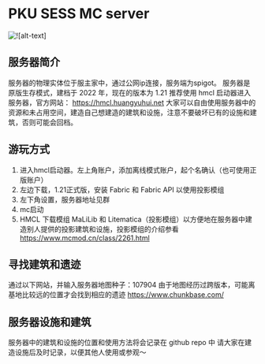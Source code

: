 # PKU SESS MC server

![!\[alt-text\]](../图片/1.png)

## 服务器简介
服务器的物理实体位于服主家中，通过公网ip连接，服务端为spigot。
服务器是原版生存模式，建档于 2022 年，现在的版本为 1.21
推荐使用 hmcl 启动器进入服务器，官方网站： <https://hmcl.huangyuhui.net>
大家可以自由使用服务器中的资源和未占用空间，建造自己想建造的建筑和设施，注意不要破坏已有的设施和建筑，否则可能会回档。

## 游玩方式
1. 进入hmcl启动器。左上角账户，添加离线模式账户，起个名确认（也可使用正版账户）
2. 左边下载，1.21正式版，安装 Fabric 和 Fabric API 以使用投影模组
3. 左下角设置，服务器地址见群
4. mc启动
5. HMCL 下载模组 MaLiLib 和 Litematica（投影模组）以方便地在服务器中建造别人提供的投影建筑和设施，投影模组的介绍参看 https://www.mcmod.cn/class/2261.html

## 寻找建筑和遗迹
通过以下网站，并输入服务器地图种子：107904
由于地图经历过跨版本，可能离基地比较远的位置才会找到相应的遗迹
<https://www.chunkbase.com/>

## 服务器设施和建筑
服务器中的建筑和设施的位置和使用方法将会记录在 github repo 中
请大家在建造设施后及时记录，以便其他人使用或参观～
